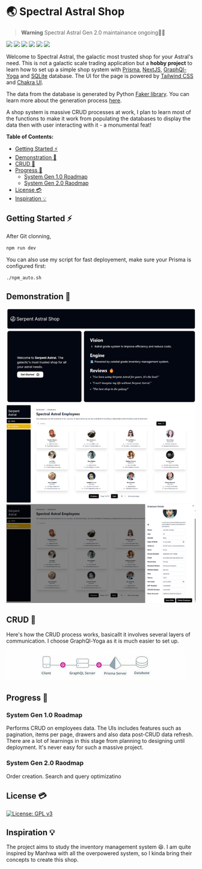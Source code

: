# 🌏 Spectral Astral Shop <!-- omit in toc -->

> **Warning**
> Spectral Astral Gen 2.0 maintainance ongoing👷‍♂️

![](https://img.shields.io/badge/TypeScript-007ACC?style=for-the-badge&logo=typescript&logoColor=white)
![](https://img.shields.io/badge/SQLite-07405E?style=for-the-badge&logo=sqlite&logoColor=white)
![](https://img.shields.io/badge/Prisma-3982CE?style=for-the-badge&logo=Prisma&logoColor=white)
![](https://img.shields.io/badge/GraphQL-E434AA?style=for-the-badge&logo=graphql&logoColor=white)
![](https://img.shields.io/badge/eslint-3A33D1?style=for-the-badge&logo=eslint&logoColor=white)
![](https://img.shields.io/badge/prettier-1A2C34?style=for-the-badge&logo=prettier&logoColor=F7BA3E)

Welcome to Spectral Astral, the galactic most trusted shop for your Astral's need. This is not a galactic scale trading application but a **hobby project** to learn how to set up a simple shop system with [Prisma](https://www.prisma.io/), [NextJS](https://nextjs.org/), [GraphQl-Yoga](https://the-guild.dev/graphql/yoga-server) and [SQLite](https://www.sqlite.org/index.html) database. The UI for the page is powered by [Tailwind CSS](https://tailwindcss.com/) and [Chakra UI](https://v2.chakra-ui.com/).

The data from the database is generated by Python [Faker library](https://faker.readthedocs.io/en/master/index.html). You can learn more about the generation process [here](https://github.com/keanteng/trading-database).

A shop system is massive CRUD processes at work, I plan to learn most of the functions to make it work from populating the databases to display the data then with user interacting with it - a monumental feat!

**Table of Contents:**

- [Getting Started ⚡](#getting-started-)
- [Demonstration 💫](#demonstration-)
- [CRUD 🔨](#crud-)
- [Progress 🪫](#progress-)
  - [System Gen 1.0 Roadmap](#system-gen-10-roadmap)
  - [System Gen 2.0 Raodmap](#system-gen-20-raodmap)
- [License 💳](#license-)
- [Inspiration 💡](#inspiration-)


## Getting Started ⚡

After Git clonning,

```bash
npm run dev
```

You can also use my script for fast deployement, make sure your Prisma is configured first:

```bash
./npm_auto.sh
```

## Demonstration 💫

![alt text](public/readme/image.png)
![alt text](public/readme/image-2.png)
![alt text](public/readme/image-3.png)

## CRUD 🔨

Here's how the CRUD process works, basicallt it involves several layers of communication. I choose GraphQl-Yoga as it is much easier to set up.

![alt text](public/readme/image-1.png)

## Progress 🪫

### System Gen 1.0 Roadmap

Performs CRUD on employees data. The UIs includes features such as pagination, items per page, drawers and also data post-CRUD data refresh. There are a lot of learnings in this stage from planning to designing until deployment. It's never easy for such a massive project.

### System Gen 2.0 Raodmap

Order creation. Search and query optimizatino

## License 💳

[![License: GPL v3](https://img.shields.io/badge/License-GPLv3-blue.svg)](https://www.gnu.org/licenses/gpl-3.0)

## Inspiration 💡

The project aims to study the inventory management system 😆. I am quite inspired by Manhwa with all the overpowered system, so I kinda bring their concepts to create this shop. 

